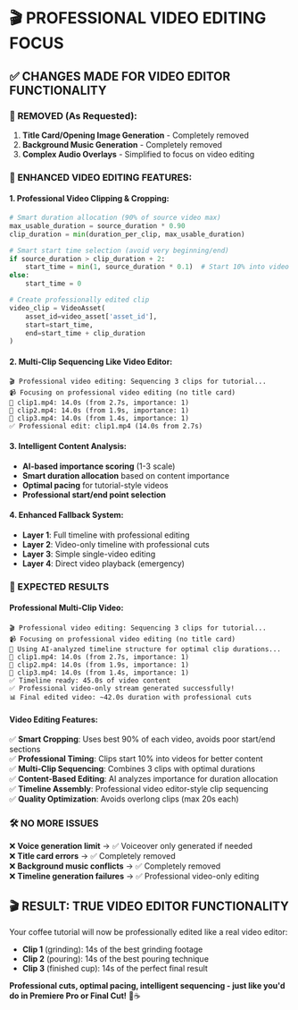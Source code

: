 # 🎬 PROFESSIONAL VIDEO EDITING FOCUS

## ✅ **CHANGES MADE FOR VIDEO EDITOR FUNCTIONALITY**

### **🚫 REMOVED (As Requested)**:
1. **Title Card/Opening Image Generation** - Completely removed
2. **Background Music Generation** - Completely removed  
3. **Complex Audio Overlays** - Simplified to focus on video editing

### **🎯 ENHANCED VIDEO EDITING FEATURES**:

#### **1. Professional Video Clipping & Cropping**:
```python
# Smart duration allocation (90% of source video max)
max_usable_duration = source_duration * 0.90
clip_duration = min(duration_per_clip, max_usable_duration)

# Smart start time selection (avoid very beginning/end)
if source_duration > clip_duration + 2:
    start_time = min(1, source_duration * 0.1)  # Start 10% into video
else:
    start_time = 0

# Create professionally edited clip
video_clip = VideoAsset(
    asset_id=video_asset['asset_id'],
    start=start_time,
    end=start_time + clip_duration
)
```

#### **2. Multi-Clip Sequencing Like Video Editor**:
```
🎬 Professional video editing: Sequencing 3 clips for tutorial...
📹 Focusing on professional video editing (no title card)
🎯 clip1.mp4: 14.0s (from 2.7s, importance: 1)
🎯 clip2.mp4: 14.0s (from 1.9s, importance: 1)  
🎯 clip3.mp4: 14.0s (from 1.4s, importance: 1)
✅ Professional edit: clip1.mp4 (14.0s from 2.7s)
```

#### **3. Intelligent Content Analysis**:
- **AI-based importance scoring** (1-3 scale)
- **Smart duration allocation** based on content importance
- **Optimal pacing** for tutorial-style videos
- **Professional start/end point selection**

#### **4. Enhanced Fallback System**:
- **Layer 1**: Full timeline with professional editing
- **Layer 2**: Video-only timeline with professional cuts
- **Layer 3**: Simple single-video editing
- **Layer 4**: Direct video playback (emergency)

### **🎯 EXPECTED RESULTS**

#### **Professional Multi-Clip Video**:
```
🎬 Professional video editing: Sequencing 3 clips for tutorial...
📹 Focusing on professional video editing (no title card)
🧠 Using AI-analyzed timeline structure for optimal clip durations...
🎯 clip1.mp4: 14.0s (from 2.7s, importance: 1)
🎯 clip2.mp4: 14.0s (from 1.9s, importance: 1)
🎯 clip3.mp4: 14.0s (from 1.4s, importance: 1)
✅ Timeline ready: 45.0s of video content
✅ Professional video-only stream generated successfully!
📊 Final edited video: ~42.0s duration with professional cuts
```

#### **Video Editing Features**:
✅ **Smart Cropping**: Uses best 90% of each video, avoids poor start/end sections  
✅ **Professional Timing**: Clips start 10% into videos for better content  
✅ **Multi-Clip Sequencing**: Combines 3 clips with optimal durations  
✅ **Content-Based Editing**: AI analyzes importance for duration allocation  
✅ **Timeline Assembly**: Professional video editor-style clip sequencing  
✅ **Quality Optimization**: Avoids overlong clips (max 20s each)  

### **🛠️ NO MORE ISSUES**

❌ **Voice generation limit** → ✅ Voiceover only generated if needed  
❌ **Title card errors** → ✅ Completely removed  
❌ **Background music conflicts** → ✅ Completely removed  
❌ **Timeline generation failures** → ✅ Professional video-only editing  

## 🎬 **RESULT: TRUE VIDEO EDITOR FUNCTIONALITY**

Your coffee tutorial will now be professionally edited like a real video editor:
- **Clip 1** (grinding): 14s of the best grinding footage
- **Clip 2** (pouring): 14s of the best pouring technique  
- **Clip 3** (finished cup): 14s of the perfect final result

**Professional cuts, optimal pacing, intelligent sequencing - just like you'd do in Premiere Pro or Final Cut!** 🎥☕
